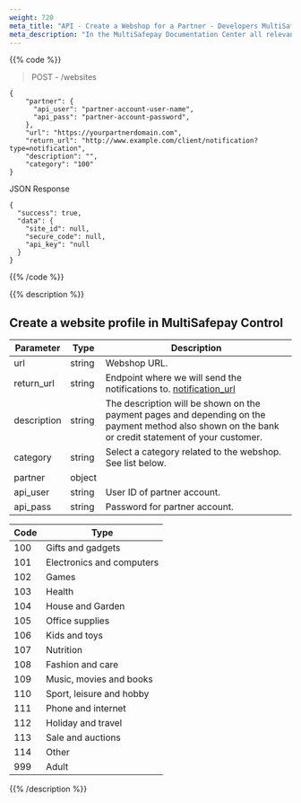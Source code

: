 ```yaml
---
weight: 720
meta_title: "API - Create a Webshop for a Partner - Developers MultiSafepay"
meta_description: "In the MultiSafepay Documentation Center all relevant information regarding our Plugins and API. As well as Support pages for Payment Method, Tools and General Questions. You can also find the contact details of our Support Team and Integration Team."
---
```


{{% code %}}
> POST - /websites

```shell 
{
    "partner": {
      "api_user": "partner-account-user-name",
      "api_pass": "partner-account-password",
    },
    "url": "https://yourpartnerdomain.com",
    "return_url": "http://www.example.com/client/notification?type=notification",
    "description": "",
    "category": "100"
}
```

JSON Response

```shell 
{
  "success": true,
  "data": {
    "site_id": null,
    "secure_code": null,
    "api_key": "null
  }
}
```
{{% /code %}}

{{% description %}}
## Create a website profile in MultiSafepay Control

| Parameter                   | Type      | Description                                                                                |
|-----------------------------|-----------|--------------------------------------------------------------------------------------------|
| url                         | string    | Webshop URL. 
| return_url                  | string    | Endpoint where we will send the notifications to. [notification_url](/faq/api/how-does-the-notification-url-work/)                                                                                                    |
| description                 | string    | The description will be shown on the payment pages and depending on the payment method also shown on the bank or credit statement of your customer.                                                                                              | 
| category                    | string    | Select a category related to the webshop. See list below.                                  | 
| partner                     | object    | 
| api_user                    | string    | User ID of partner account.                                                                 | 
| api_pass                    | string    | Password for partner account.                                                               | 


| Code | Type                  |
|----------|-----------------------|
| 100     | Gifts and gadgets               |
| 101     | Electronics and computers              |
| 102     | Games                  |
| 103     | Health         |
| 104     | House and Garden                   |
| 105     | Office supplies                  |
| 106     | Kids and toys                |
| 107     | Nutrition              |
| 108     | Fashion and care            |
| 109     | Music, movies and books              |
| 110     | Sport, leisure and hobby          |
| 111     | Phone and internet |
| 112     | Holiday and travel |
| 113     | Sale and auctions |
| 114     | Other |
| 999     | Adult |
{{% /description %}}